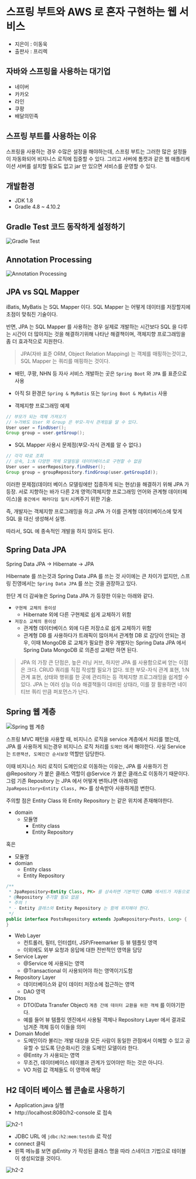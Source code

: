 # 스프링 부트와 AWS 로 혼자 구현하는 웹 서비스

- 지은이 : 이동욱
- 출판사 : 프리렉

## 자바와 스프링을 사용하는 대기업

- 네이버
- 카카오
- 라인
- 쿠팡
- 배달의민족

## 스프링 부트를 사용하는 이유

스프링을 사용하는 경우 수많은 설정을 해야하는데, 스프링 부트는 그러한 많은 설정들이 자동화되어 비지니스 로직에 집중할 수 있다.
그리고 서버에 톰캣과 같은 웹 애플리케이션 서버를 설치할 필요도 없고 jar 만 있으면 서비스를 운영할 수 있다.

## 개발환경

- JDK 1.8
- Gradle 4.8 ~ 4.10.2

## Gradle Test 코드 동작하게 설정하기

![Gradle Test](images/gradle.JPG)

## Annotation Processing 

![Annotation Processing](images/annotationprocessing.JPG)

## JPA vs SQL Mapper

iBatis, MyBatis 는 SQL Mapper 이다. SQL Mapper 는 어떻게 데이터를 저장할지에 초점이 맞춰진 기술이다.

반면, JPA 는 SQL Mapper 를 사용하는 경우 실제로 개발하는 시간보다 SQL 을 다루는 시간이 더 많아지는 것을 해결하기위해 나타난 해결책이며, 객체지향 프로그래밍을 좀 더 효과적으로 지원한다.

> JPA(자바 표준 ORM, Object Relation Mapping) 는 객체를 매핑하는것이고, SQL Mapper 는 쿼리를 매핑하는 것이다.

- 배민, 쿠팡, NHN 등 자사 서비스 개발하는 곳은 `Spring Boot` 와 `JPA` 를 표준으로 사용
- 아직 SI 환경은 `Spring & MyBatis` 또는 `Spring Boot & MyBatis` 사용

- 객체지향 프로그래밍 예제

```java
// 부모가 되는 객체 가져오기
// 누가봐도 User 와 Group 은 부모-자식 관계임을 알 수 있다.
User user = findUser();
Group group = user.getGroup();
```

- SQL Mapper 사용시 문제점(부모-자식 관계를 알 수 없다.)

```java
// 각각 따로 조회
// 상속, 1:N 다양한 객체 모델링을 데이터베이스로 구현할 수 없음
User user = userRepository.findUser();
Group group = groupRepository.findGroup(user.getGroupId));
```

이러한 문제점(데이터 베이스 모델링에만 집중하게 되는 현상)을 해결하기 위해 JPA 가 등장. 서로 지향하는 바가 다른 2개 영역(객체지향 프로그래밍 언어와
관계형 데이터페이스)을 `중간에서 패러다임 일치` 시켜주기 위한 기술.

즉, 개발자는 객체지향 프로그래밍을 하고 JPA 가 이를 관계형 데이터베이스에 맞게 SQL 을 대신 생성해서 실행.

따라서, SQL 에 종속적인 개발을 하지 않아도 된다.

## Spring Data JPA

Spring Data JPA -> Hibernate -> JPA

Hibernate 를 쓰는것과 Spring Data JPA 를 쓰는 것 사이에는 큰 차이가 없지만, 스프링 진영에서는 `Spring Data JPA` 를 쓰는 것을 권장하고 있다.

한단 계 더 감싸놓은 Spring Data JPA 가 등장한 이유는 아래와 같다.

- `구현체 교체의 용이성`
  - Hibernate 외에 다른 구현체로 쉽게 교체하기 위함
- `저장소 교체의 용이성`
  - 관계형 데이터베이스 외에 다른 저장소로 쉽게 교체하기 위함
  - 관계형 DB 를 사용하다가 트래픽이 많아져서 관계형 DB 로 감당이 안되는 경우, 이때 MongoDB 로 교체가 필요한 경우 개발자는 Spring Data JPA 에서 Spring Data MongoDB 로 의존성 교체만 하면 된다.
  
> JPA 의 가장 큰 단점은, 높은 러닝 커브, 하지만 JPA 를 사용함으로써 얻는 이점은 크다. CRUD 쿼리를 직접 작성할 필요가 없다. 또한 부모-자식 관계 표현, 1:N 관계 표현, 상태와 행위를 한 곳에 관리하는 등 객체지향 프로그래밍을 쉽게할 수 있다. JPA 는 여러 성능 이슈 해결책들이 대비된 상태라, 이를 잘 활용하면 네이티브 쿼리 만큼 퍼포먼스가 난다.

## Spring 웹 계층

![Spring 웹 계층](images/layer.JPG)

스프링 MVC 패턴을 사용할 때, 비지니스 로직을 service 계층에서 처리를 했는데, JPA 를 사용하게 되는경우 비지니스 로직 처리를 `도메인` 에서 해야한다.
사실 Service 는 `트랜잭션, 도메인간 순서보장` 역할만 담당한다.

이때 비지니스 처리 로직이 도메인으로 이동하는 이유는, JPA 를 사용하기 전 @Repository 가 붙은 클래스 역할이 @Service 가 붙은 클래스로 이동하기 때문이다. 그럼 기존 Repository 는 JPA 에서 어떻게 변하냐면 아래처럼 `JpaRepository<Entity Class, PK>` 를 상속받아 사용하게끔 변한다.

주의할 점은 Entity Class 와 Entity Repository 는 같은 위치에 존재해야한다.

- domain
  - 모듈명
    - Entity class
    - Entity Repository
 
 혹은
 
 - 모듈명
  - domian
    - Entity class
    - Entity Repository

```java
/**
 * JpaRepository<Entity Class, PK> 를 상속하면 기본적인 CURD 메서드가 자동으로 생성된다.
 * @Repository 추가할 필요 없음
 * 주의 !
 * - Entity 클래스와 Entity Repository 는 함께 위치해야 한다.
 */
public interface PostsRepository extends JpaRepository<Posts, Long> {
}
```

- Web Layer
  - 컨트롤러, 필터, 인터셉터, JSP/Freemarker 등 뷰 템플릿 영역
  - 이외에도 외부 요청과 응답에 대한 전반적인 영역을 담당
- Service Layer
  - @Service 에 사용되는 영역
  - @Transactional 이 사용되어야 하는 영역이기도함
- Repository Layer
  - 데이터베이스와 같이 데이터 저장소에 접근하는 영역
  - DAO 영역
- Dtos
  - DTO(Data Transfer Object) `계층 간에 데이터 교환을 위한 객체` 를 이야기한다.
  - 예를 들어 뷰 템플릿 엔진에서 사용될 객체나 Repository Layer 에서 결과로 넘겨준 객체 등이 이들을 의미
- Domain Model
  - 도메인이라 불리는 개발 대상을 모든 사람이 동일한 관점에서 이해할 수 있고 공유할 수 있도록 단순화시킨 것을 도메인 모델이라 한다.
  - @Entity 가 사용되는 영역
  - 무조건, 데이터베이스 테이블과 관계가 있어야만 하는 것은 아니다.
  - VO 처럼 값 객체들도 이 영역에 해당
 
## H2 데이터 베이스 웹 콘솔로 사용하기

- Application.java 실행 
- http://localhost:8080/h2-console 로 접속

![h2-1](images/h2_1.JPG)

- JDBC URL 에 `jdbc:h2:mem:testdb` 로 작성
- connect 클릭
- 왼쪽 메뉴를 보면 @Entity 가 작성된 클래스 명을 따라 스네이크 기법으로 테이블이 생성되었을 것이다.

![h2-2](images/h2_2.JPG)
